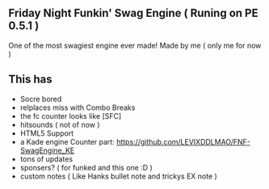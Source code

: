 ## Friday Night Funkin' Swag Engine ( Runing on PE 0.5.1 ) 
 One of the most swagiest engine ever made!
 Made by me ( only me for now )
## This has
- Socre bored 
- relplaces miss with Combo Breaks
- the fc counter looks like [SFC]
- hitsounds ( not of now )
- HTML5 Support
- a Kade engine Counter part: https://github.com/LEVIXDDLMAO/FNF-SwagEngine_KE
- tons of updates
- sponsers? ( for funked and this one :D )
- custom notes ( Like Hanks bullet note and trickys EX note )
